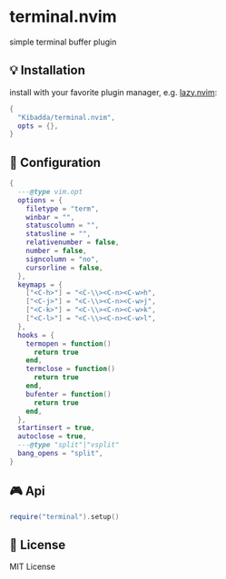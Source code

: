 # terminal.nvim

simple terminal buffer plugin

## 💡 Installation

install with your favorite plugin manager, e.g. [lazy.nvim](https://github.com/folke/lazy.nvim):

```lua
{
  "Kibadda/terminal.nvim",
  opts = {},
}
```

## 🔧 Configuration

```lua
{
  ---@type vim.opt
  options = {
    filetype = "term",
    winbar = "",
    statuscolumn = "",
    statusline = "",
    relativenumber = false,
    number = false,
    signcolumn = "no",
    cursorline = false,
  },
  keymaps = {
    ["<C-h>"] = "<C-\\><C-n><C-w>h",
    ["<C-j>"] = "<C-\\><C-n><C-w>j",
    ["<C-k>"] = "<C-\\><C-n><C-w>k",
    ["<C-l>"] = "<C-\\><C-n><C-w>l",
  },
  hooks = {
    termopen = function()
      return true
    end,
    termclose = function()
      return true
    end,
    bufenter = function()
      return true
    end,
  },
  startinsert = true,
  autoclose = true,
  ---@type "split"|"vsplit"
  bang_opens = "split",
}
```

## 🎮 Api

```lua
require("terminal").setup()
```

## 📝 License

MIT License
